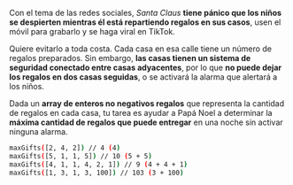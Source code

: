 Con el tema de las redes sociales, _Santa Claus_ **tiene pánico que los niños se despierten mientras él está repartiendo regalos en sus casos**, usen el móvil para grabarlo y se haga viral en TikTok.

Quiere evitarlo a toda costa. Cada casa en esa calle tiene un número de regalos preparados. Sin embargo, **las casas tienen un sistema de seguridad conectado entre casas adyacentes**, por lo que **no puede dejar los regalos en dos casas seguidas**, o se activará la alarma que alertará a los niños.

Dada un **array de enteros no negativos regalos** que representa la cantidad de regalos en cada casa, tu tarea es ayudar a Papá Noel a determinar la **máxima cantidad de regalos que puede entregar** en una noche sin activar ninguna alarma.

```sh
maxGifts([2, 4, 2]) // 4 (4)
maxGifts([5, 1, 1, 5]) // 10 (5 + 5)
maxGifts([4, 1, 1, 4, 2, 1]) // 9 (4 + 4 + 1)
maxGifts([1, 3, 1, 3, 100]) // 103 (3 + 100)
```
